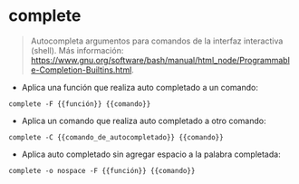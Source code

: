 # complete

> Autocompleta argumentos para comandos de la interfaz interactiva (shell).
> Más información: <https://www.gnu.org/software/bash/manual/html_node/Programmable-Completion-Builtins.html>.

- Aplica una función que realiza auto completado a un comando:

`complete -F {{función}} {{comando}}`

- Aplica un comando que realiza auto completado a otro comando:

`complete -C {{comando_de_autocompletado}} {{comando}}`

- Aplica auto completado sin agregar espacio a la palabra completada:

`complete -o nospace -F {{función}} {{comando}}`
